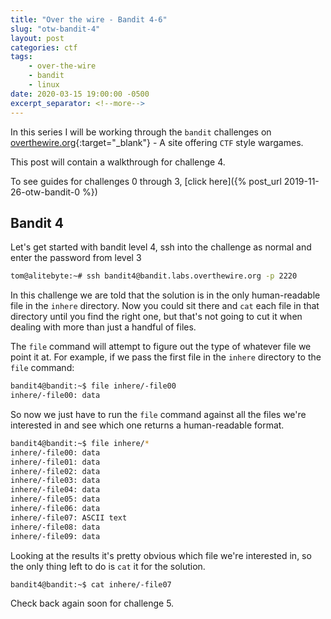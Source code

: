 ```yaml
---
title: "Over the wire - Bandit 4-6"
slug: "otw-bandit-4"
layout: post
categories: ctf
tags: 
    - over-the-wire
    - bandit
    - linux
date: 2020-03-15 19:00:00 -0500
excerpt_separator: <!--more-->
---
```


In this series I will be working through the `bandit` challenges on [overthewire.org](https://overthewire.org/){:target="_blank"} - A site offering `CTF` style wargames.

This post will contain a walkthrough for challenge 4. 

<!--more-->

To see guides for challenges 0 through 3, [click here]({% post_url 2019-11-26-otw-bandit-0 %})

## Bandit 4

Let's get started with bandit level 4, ssh into the challenge as normal and enter the password from level 3

```sh
tom@alitebyte:~# ssh bandit4@bandit.labs.overthewire.org -p 2220
```

In this challenge we are told that the solution is in the only human-readable file in the `inhere` directory. Now you could sit there and `cat` each file in that directory until you find the right one, but that's not going to cut it when dealing with more than just a handful of files.

The `file` command will attempt to figure out the type of whatever file we point it at. For example, if we pass the first file in the `inhere` directory to the `file` command:

```sh
bandit4@bandit:~$ file inhere/-file00
inhere/-file00: data
```

So now we just have to run the `file` command against all the files we're interested in and see which one returns a human-readable format.

```sh
bandit4@bandit:~$ file inhere/*
inhere/-file00: data
inhere/-file01: data
inhere/-file02: data
inhere/-file03: data
inhere/-file04: data
inhere/-file05: data
inhere/-file06: data
inhere/-file07: ASCII text
inhere/-file08: data
inhere/-file09: data
```

Looking at the results it's pretty obvious which file we're interested in, so the only thing left to do is `cat` it for the solution.

```sh
bandit4@bandit:~$ cat inhere/-file07
```

Check back again soon for challenge 5.
